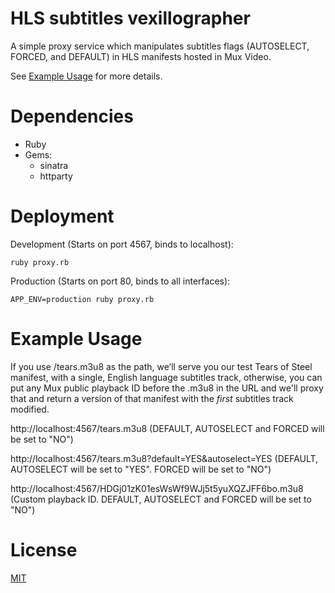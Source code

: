 # HLS subtitles vexillographer

A simple proxy service which manipulates subtitles flags (AUTOSELECT, FORCED, and DEFAULT) in HLS manifests hosted in Mux Video.

See [Example Usage](#example-usage) for more details.

# Dependencies
* Ruby
* Gems: 
  * sinatra
  * httparty

# Deployment

Development (Starts on port 4567, binds to localhost):

```
ruby proxy.rb
```

Production (Starts on port 80, binds to all interfaces):
```
APP_ENV=production ruby proxy.rb
```

# Example Usage

If you use /tears.m3u8 as the path, we’ll serve you our test Tears of Steel manifest, with a single, English language subtitles track, otherwise, you can put any Mux public playback ID before the .m3u8 in the URL and we'll proxy that and return a version of that manifest with the _first_ subtitles track modified.

http://localhost:4567/tears.m3u8 (DEFAULT, AUTOSELECT and FORCED will be set to "NO")

http://localhost:4567/tears.m3u8?default=YES&autoselect=YES (DEFAULT, AUTOSELECT will be set to "YES". FORCED will be set to "NO")

http://localhost:4567/HDGj01zK01esWsWf9WJj5t5yuXQZJFF6bo.m3u8 (Custom playback ID. DEFAULT, AUTOSELECT and FORCED will be set to "NO")

# License

[MIT](LICENSE)
